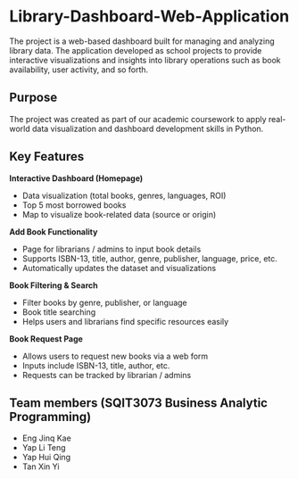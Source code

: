 # Library-Dashboard-Web-Application

The project is a web-based dashboard built for managing and analyzing library data. The application developed as school projects to provide interactive visualizations and insights into library operations such as book availability, user activity, and so forth.

## Purpose
The project was created as part of our academic coursework to apply real-world data visualization and dashboard development skills in Python.

## Key Features
**Interactive Dashboard (Homepage)**
- Data visualization (total books, genres, languages, ROI)
- Top 5 most borrowed books
- Map to visualize book-related data (source or origin)

**Add Book Functionality**
- Page for librarians / admins to input book details
- Supports ISBN-13, title, author, genre, publisher, language, price, etc.
- Automatically updates the dataset and visualizations

**Book Filtering & Search**
- Filter books by genre, publisher, or language
- Book title searching
- Helps users and librarians find specific resources easily

**Book Request Page**
- Allows users to request new books via a web form
- Inputs include ISBN-13, title, author, etc.
- Requests can be tracked by librarian / admins

## Team members (SQIT3073 Business Analytic Programming)
- Eng Jinq Kae
- Yap Li Teng
- Yap Hui Qing
- Tan Xin Yi
